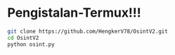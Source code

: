 # Pengistalan-Termux!!!
```bash
git clone https://github.com/HengkerV78/OsintV2.git 
cd OsintV2
python osint.py
